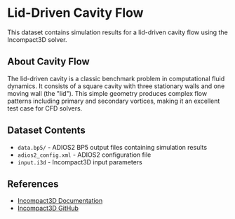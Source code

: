 # Lid-Driven Cavity Flow

This dataset contains simulation results for a lid-driven cavity flow using the Incompact3D solver.

## About Cavity Flow

The lid-driven cavity is a classic benchmark problem in computational fluid dynamics. It consists of a square cavity with three stationary walls and one moving wall (the "lid"). This simple geometry produces complex flow patterns including primary and secondary vortices, making it an excellent test case for CFD solvers.

## Dataset Contents

- `data.bp5/` - ADIOS2 BP5 output files containing simulation results
- `adios2_config.xml` - ADIOS2 configuration file
- `input.i3d` - Incompact3D input parameters

## References

- [Incompact3D Documentation](https://xcompact3d.readthedocs.io/)
- [Incompact3D GitHub](https://github.com/xcompact3d/Incompact3d)
